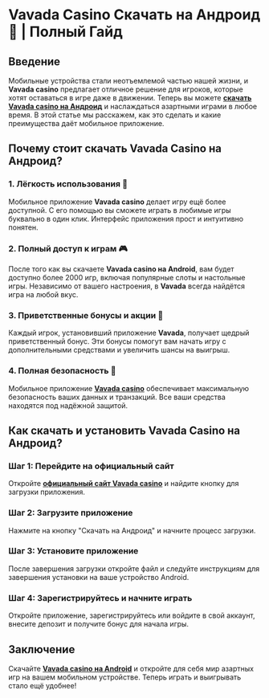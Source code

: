 # Vavada Casino Скачать на Андроид 📱 | Полный Гайд

## Введение

Мобильные устройства стали неотъемлемой частью нашей жизни, и **Vavada casino** предлагает отличное решение для игроков, которые хотят оставаться в игре даже в движении. Теперь вы можете **[скачать Vavada casino на Андроид](https://vavadapartner.pro/?promo=ea5c9275-6854-4505-94fc-95ab18221945-linkb2)** и наслаждаться азартными играми в любое время. В этой статье мы расскажем, как это сделать и какие преимущества даёт мобильное приложение.

## Почему стоит скачать Vavada Casino на Андроид?

### 1. Лёгкость использования 📲

Мобильное приложение **Vavada casino** делает игру ещё более доступной. С его помощью вы сможете играть в любимые игры буквально в один клик. Интерфейс приложения прост и интуитивно понятен.

### 2. Полный доступ к играм 🎮

После того как вы скачаете **Vavada casino на Android**, вам будет доступно более 2000 игр, включая популярные слоты и настольные игры. Независимо от вашего настроения, в **Vavada** всегда найдётся игра на любой вкус.

### 3. Приветственные бонусы и акции 🎁

Каждый игрок, установивший приложение **Vavada**, получает щедрый приветственный бонус. Эти бонусы помогут вам начать игру с дополнительными средствами и увеличить шансы на выигрыш.

### 4. Полная безопасность 💼

Мобильное приложение **[Vavada casino](https://vavadapartner.pro/?promo=ea5c9275-6854-4505-94fc-95ab18221945-linkb2)** обеспечивает максимальную безопасность ваших данных и транзакций. Все ваши средства находятся под надёжной защитой.

## Как скачать и установить Vavada Casino на Андроид?

### Шаг 1: Перейдите на официальный сайт

Откройте **[официальный сайт Vavada casino](https://vavadapartner.pro/?promo=ea5c9275-6854-4505-94fc-95ab18221945-linkb2)** и найдите кнопку для загрузки приложения.

### Шаг 2: Загрузите приложение

Нажмите на кнопку "Скачать на Андроид" и начните процесс загрузки.

### Шаг 3: Установите приложение

После завершения загрузки откройте файл и следуйте инструкциям для завершения установки на ваше устройство Android.

### Шаг 4: Зарегистрируйтесь и начните играть

Откройте приложение, зарегистрируйтесь или войдите в свой аккаунт, внесите депозит и получите бонус для начала игры.

## Заключение

Скачайте **[Vavada casino на Android](https://vavadapartner.pro/?promo=ea5c9275-6854-4505-94fc-95ab18221945-linkb2)** и откройте для себя мир азартных игр на вашем мобильном устройстве. Теперь играть и выигрывать стало ещё удобнее!
